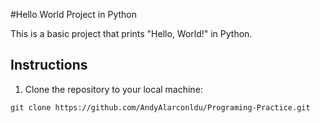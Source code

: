 #Hello World Project in Python

This is a basic project that prints "Hello, World!" in Python.

## Instructions

1. Clone the repository to your local machine:
``` tap
git clone https://github.com/AndyAlarconldu/Programing-Practice.git
